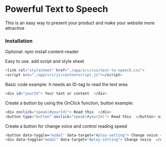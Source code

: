 # Powerful Text to Speech
This is an easy way to present your product and make your website more attractive

### Installation

Optional: npm install content-reader


Easy to use.
add script and style sheet
```sh
<link rel="stylesheet" href="./app/src/css/text-to-speech.css">
<script src="./app/src/js/contentscript.js"></script>
```

Basic code example:
It needs an ID-tag to read the text area

```sh
<div id="yourId"> Your text or content  </div>
```

Create a button by using the OnClick function,
button example:

```sh
<div onclick="speak(#yourId)"> Read this  </div>
<button type="button" onclick="speak(#yourId)"> Read this  </button> or
```
Create a button for change voice and control reading speed
```sh
<button data-toggle="modal" data-target="#play-setting"> Change voice </button> or
<div data-toggle="modal" data-target="#play-setting"> Change voice  </div>
```
